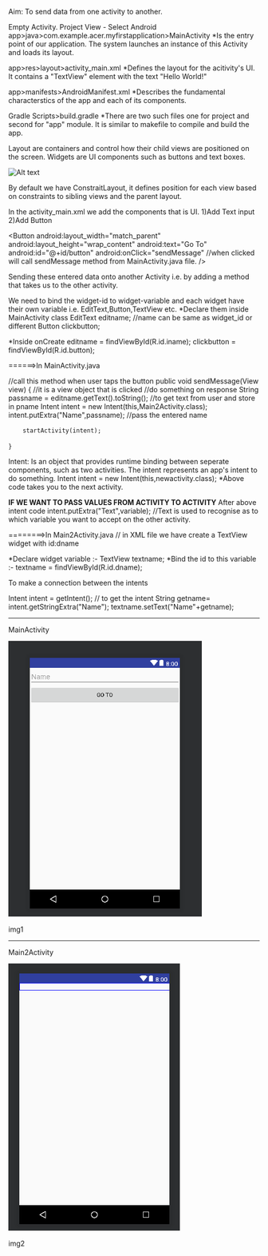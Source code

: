 Aim: To send data from one activity to another.

Empty Activity.
Project View - Select Android
  app>java>com.example.acer.myfirstapplication>MainActivity
    *Is the entry point of our application. The system launches an instance of this Activity and loads its layout.
 
  app>res>layout>activity_main.xml
    *Defines the layout for the acitivity's UI. It contains a "TextView" element with the text "Hello World!"
   
  app>manifests>AndroidManifest.xml
    *Describes the fundamental characterstics of the app and each of its components.
    
  Gradle Scripts>build.gradle
    *There are two such files one for project and second for "app" module. It is similar to makefile to compile and 
      build the app.
      
Layout are containers and control how their child views are positioned on the screen.
Widgets are UI components such as buttons and text boxes.

![Alt text](https://o7planning.org/en/10423/cache/images/i/1189616.png)

By default we have ConstraitLayout, it defines position for each view based on constraints to sibling views and the parent
layout.

In the activity_main.xml we add the components that is UI.
1)Add Text input
2)Add Button

<EditText
        android:layout_width="match_parent"
        android:layout_height="wrap_content"
        android:hint="Name"
        android:id="@+id/iname"/>

<Button
        android:layout_width="match_parent"
        android:layout_height="wrap_content"
        android:text="Go To"
        android:id="@+id/button"
        android:onClick="sendMessage" //when clicked will call sendMessage method from MainActivity.java file.
        />

Sending these entered data onto another Activity i.e. by adding a method that takes us to the other activity.

We need to bind the widget-id to widget-variable and each widget have their own variable i.e. EditText,Button,TextView etc.
 *Declare them inside MainActivity class
   EditText editname; //name can be same as widget_id or different
   Button clickbutton;

 *Inside onCreate
        editname = findViewById(R.id.iname);
        clickbutton = findViewById(R.id.button);


======>In MainActivity.java

//call this method when user taps the button
    public void sendMessage(View view) { //it is a view object that is clicked
        //do something on response
        String passname = editname.getText().toString();  //to get text from user and store in pname
        Intent intent = new Intent(this,Main2Activity.class);
        intent.putExtra("Name",passname); //pass the entered name

        startActivity(intent);

    }
    
Intent: Is an object that provides runtime binding between seperate components, such as two activities.
The intent represents an app's intent to do something.
Intent intent = new Intent(this,newactivity.class);
*Above code takes you to the next activity.

****IF WE WANT TO PASS VALUES FROM ACTIVITY TO ACTIVITY****
After above intent code
intent.putExtra("Text",variable); //Text is used to recognise as to which variable you want to accept on the other activity.

========>In Main2Activity.java // in XML file we have create a TextView widget with id:dname


  *Declare widget variable :- TextView textname;
  *Bind the id to this variable :- textname = findViewById(R.id.dname);
  
To make a connection between the intents

Intent intent = getIntent(); // to get the intent
String getname= intent.getStringExtra("Name");
textname.setText("Name"+getname); 
___________________________________________________________

MainActivity

![Alt text](https://github.com/hosamanisachin/MyFirstApplication/blob/master/1.png) 

img1

___________________________________________________________
Main2Activity

![Alt text](https://github.com/hosamanisachin/MyFirstApplication/blob/master/2.png) 

img2
